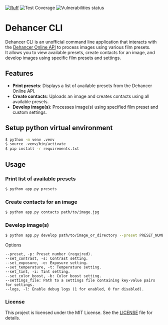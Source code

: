 [![Ruff](https://img.shields.io/endpoint?url=https://raw.githubusercontent.com/astral-sh/ruff/main/assets/badge/v2.json)](https://github.com/astral-sh/ruff)
![Test Coverage](https://github.com/dnsxns/Dehancer-CLI/blob/gh-pages/unit-test-coverage.svg?raw=true)
![Vulnerabilities status](https://github.com/dnsxns/Dehancer-CLI/blob/gh-pages/vulnerabilities-snyk-result.svg?raw=true)

# Dehancer CLI

Dehancer CLI is an unofficial command line application that interacts with the [Dehancer Online API](https://online.dehancer.com/) to process images using various film presets. <br>
It allows you to view available presets, create contacts for an image, and develop images using specific film presets and settings.

## Features

- **Print presets**: Displays a list of available presets from the Dehancer Online API.
- **Create contacts**: Uploads an image and creates contacts using all available presets.
- **Develop image(s)**: Processes image(s) using specified film preset and custom settings.

## Setup python virtual environment

```bash
$ python -m venv .venv
$ source .venv/bin/activate
$ pip install -r requirements.txt
```

## Usage

### Print list of available presets

```bash
$ python app.py presets
```

### Create contacts for an image

```bash
$ python app.py contacts path/to/image.jpg
```

### Develop image(s)

```bash
$ python app.py develop path/to/image_or_directory --preset PRESET_NUMBER [OPTIONS]
```

Options

    --preset, -p: Preset number (required).
    --set_contrast, -s: Contrast setting.
    --set_exposure, -e: Exposure setting.
    --set_temperature, -t: Temperature setting.
    --set_tint, -i: Tint setting.
    --set_color_boost, -b: Color boost setting.
    --settings_file: Path to a settings file containing key-value pairs for settings.
    --logs, -l: Enable debug logs (1 for enabled, 0 for disabled).


### License

This project is licensed under the MIT License. See the [LICENSE](LICENSE) file for details.
